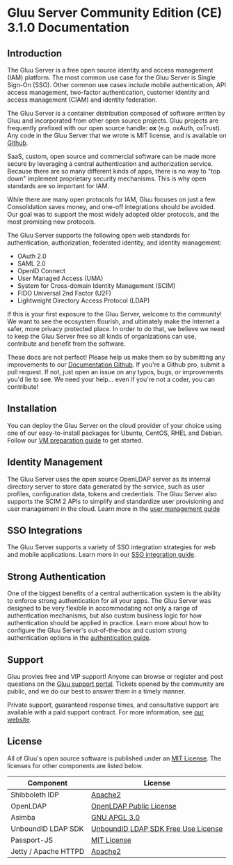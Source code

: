 # Gluu Server Community Edition (CE) 3.1.0 Documentation
## Introduction
The Gluu Server is a free open source identity and access management 
(IAM) platform. The most common use case for the Gluu Server is Single 
Sign-On (SSO). Other common use cases include mobile authentication, 
API access management, two-factor authentication, customer identity
and access management (CIAM) and identity federation. 

The Gluu Server is a container distribution composed of software written by Gluu and incorporated from other open source projects. Gluu
projects are frequently prefixed with our open source handle: **ox** (e.g. oxAuth, oxTrust). Any code in the Gluu Server that we wrote is MIT license, and is available on [Github](https://github.com/GluuFederation/). 

SaaS, custom, open source and commercial software can be made more 
secure by leveraging a central authentication and authorization service. 
Because there are so many different kinds of apps, there is no way to 
"top down" implement proprietary security mechanisms. This is why
open standards are so important for IAM. 

While there are many open protocols for IAM, Gluu focuses on just a few. 
Consolidation saves money, and one-off integrations should be avoided. 
Our goal was to support the most widely adopted older protocols, and the 
most promising new protocols. 

The Gluu Server supports the following open web standards for 
authentication, authorization, federated identity, and identity management:

- OAuth 2.0    
- SAML 2.0   
- OpenID Connect    
- User Managed Access (UMA)    
- System for Cross-domain Identity Management (SCIM)    
- FIDO Universal 2nd Factor (U2F)    
- Lightweight Directory Access Protocol (LDAP)   

If this is your first exposure to the Gluu Server, welcome to the 
community! We want to see the ecosystem flourish, and ultimately make 
the Internet a safer, more privacy protected place. In order to do that, 
we believe we need to keep the Gluu Server free so all kinds of 
organizations can use, contribute and benefit from the software.

These docs are not perfect! Please help us make them so by submitting
any improvements to our [Documentation Github](https://github.com/GluuFederation/docs-ce-prod).
If you're a Github pro, submit a pull request. If not, just open an issue
on any typos, bugs, or improvements you'd lie to see. We need your
help... even if you're not a coder, you can contribute! 

## Installation
You can deploy the Gluu Server on the cloud provider of your choice using one of our easy-to-install packages for Ubuntu, CentOS, RHEL and Debian. Follow our [VM preparation guide](./installation-guide/index.md) to get started. 

## Identity Management
The Gluu Server uses the open source OpenLDAP server as its internal 
directory server to store data generated by the service, such as user profiles, 
configuration data, tokens and credentials. The Gluu Server also supports 
the SCIM 2 APIs to simplify and standardize user provisioning and user management in 
the cloud. Learn more in the [user management guide](./user_management/local_user_management.md)

##  SSO Integrations
The Gluu Server supports a variety of SSO integration strategies for web and mobile applications. Learn more in our [SSO integration guide](./integration/index.md).

## Strong Authentication
One of the biggest benefits of a central authentication system is the ability to enforce strong authentication for all your apps. The Gluu Server was designed to be very flexible in accommodating not only a range of authentication mechanisms, but also custom business logic for how authentication should be applied in practice. Learn more about how to configure the Gluu Server's out-of-the-box and custom strong authentication options in the [authentication guide](./authn-guide/intro.md). 

## Support
Gluu provies free and VIP support! Anyone can browse or register and post questions on the [Gluu support portal](https://support.gluu.org). Tickets opened by the community are public, and we do our best to answer them in a timely manner. 

Private support, guaranteed response times, and consultative support are available with a paid support contract. For more information, see [our website](https://gluu.org/pricing).

## License
All of Gluu's open source software is published under an
[MIT License](http://opensource.org/licenses/MIT). The licenses 
for other components are listed below.

|	Component	|	License	            |
|-----------------------|---------------|
|	Shibboleth IDP      | [Apache2](http://www.apache.org/licenses/LICENSE-2.0)|
|	OpenLDAP	        | [OpenLDAP Public License](http://www.openldap.org/software/release/license.html)|
|	Asimba		        | [GNU APGL 3.0](http://www.gnu.org/licenses/agpl-3.0.html)|
|  UnboundID LDAP SDK	| [UnboundID LDAP SDK Free Use License](https://github.com/UnboundID/ldapsdk/blob/master/LICENSE-UnboundID-LDAPSDK.txt)|
| Passport-JS           | [MIT License](https://github.com/jaredhanson/passport/blob/master/LICENSE) |
| Jetty / Apache HTTPD  | [Apache2](http://www.apache.org/licenses/LICENSE-2.0)|
